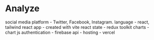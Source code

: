 # Analyze

social media platform - Twitter, Facebook, Instagram.
language - react, tailwind
react app - created with vite
react state - redux toolkit
charts - chart js
authentication - firebase
api - 
hosting - vercel
